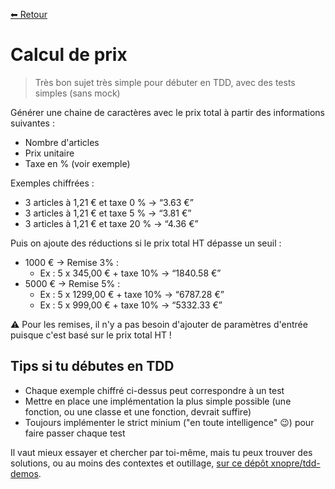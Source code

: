 [⬅ Retour](./README.md)

# Calcul de prix

> Très bon sujet très simple pour débuter en TDD, avec des tests simples (sans mock)

Générer une chaine de caractères avec le prix total à partir des informations suivantes :

- Nombre d'articles
- Prix unitaire
- Taxe en % (voir exemple)

Exemples chiffrées :

- 3 articles à 1,21 € et taxe 0 % → “3.63 €”
- 3 articles à 1,21 € et taxe 5 % → “3.81 €”
- 3 articles à 1,21 € et taxe 20 % → “4.36 €”

Puis on ajoute des réductions si le prix total HT dépasse un seuil :

- 1000 € → Remise 3% :
    - Ex : 5 x 345,00 € + taxe 10% → “1840.58 €”
- 5000 € → Remise 5% :
    - Ex : 5 x 1299,00 € + taxe 10% → “6787.28 €”
    - Ex : 5 x 999,00 € + taxe 10% → “5332.33 €”

⚠️ Pour les remises, il n'y a pas besoin d'ajouter de paramètres d'entrée puisque c'est basé sur le prix total HT !

## Tips si tu débutes en TDD

- Chaque exemple chiffré ci-dessus peut correspondre à un test
- Mettre en place une implémentation la plus simple possible (une fonction, ou une classe et une fonction, devrait
  suffire)
- Toujours implémenter le strict minium ("en toute intelligence" 😉) pour faire passer chaque test

Il vaut mieux essayer et chercher par toi-même, mais tu peux trouver des solutions, ou au moins des contextes et
outillage, [sur ce dépôt xnopre/tdd-demos](https://github.com/xnopre/tdd-demos).
